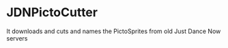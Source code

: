 # JDNPictoCutter
It downloads and cuts and names the PictoSprites from old Just Dance Now servers  
